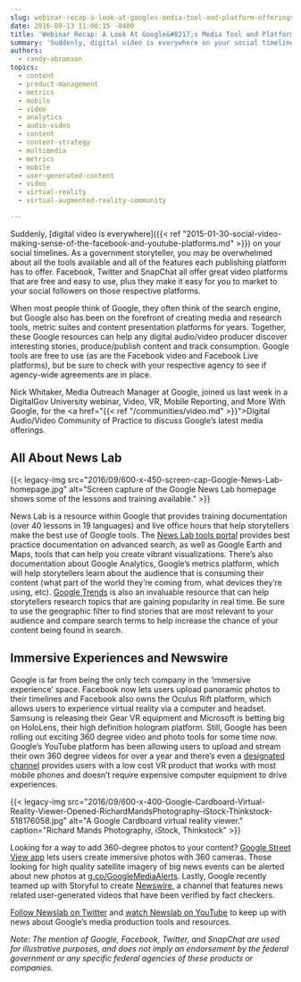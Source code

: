 ```yaml
---
slug: webinar-recap-a-look-at-googles-media-tool-and-platform-offerings
date: 2016-09-13 11:00:15 -0400
title: 'Webinar Recap: A Look At Google&#8217;s Media Tool and Platform Offerings'
summary: 'Suddenly, digital video is everywhere on your social timelines. As a government storyteller, you may be overwhelmed about all the tools available and all of the features each publishing platform has to offer.'
authors:
  - randy-abramson
topics:
  - content
  - product-management
  - metrics
  - mobile
  - video
  - analytics
  - audio-video
  - content
  - content-strategy
  - multimedia
  - metrics
  - mobile
  - user-generated-content
  - video
  - virtual-reality
  - virtual-augmented-reality-community

---
```


Suddenly, [digital video is everywhere]({{< ref "2015-01-30-social-video-making-sense-of-the-facebook-and-youtube-platforms.md" >}}) on your social timelines. As a government storyteller, you may be overwhelmed about all the tools available and all of the features each publishing platform has to offer. Facebook, Twitter and SnapChat all offer great video platforms that are free and easy to use, plus they make it easy for you to market to your social followers on those respective platforms.

When most people think of Google, they often think of the search engine, but Google also has been on the forefront of creating media and research tools, metric suites and content presentation platforms for years. Together, these Google resources can help any digital audio/video producer discover interesting stories, produce/publish content and track consumption.  Google tools are free to use (as are the Facebook video and Facebook Live platforms), but be sure to check with your respective agency to see if agency-wide agreements are in place.

Nick Whitaker, Media Outreach Manager at Google, joined us last week in a DigitalGov University webinar, Video, VR, Mobile Reporting, and More With Google, for the <a href="{{< ref "/communities/video.md" >}}">Digital Audio/Video Community of Practice</a> to discuss Google’s latest media offerings.
  
## All About News Lab
  
{{< legacy-img src="2016/09/600-x-450-screen-cap-Google-News-Lab-homepage.jpg" alt="Screen capture of the Google News Lab homepage shows some of the lessons and training available." >}}
  
News Lab is a resource within Google that provides training documentation (over 40 lessons in 19 languages) and live office hours that help storytellers make the best use of Google tools. The <a href="https://newslab.withgoogle.com/tools">News Lab tools portal</a> provides best practice documentation on advanced search, as well as Google Earth and Maps, tools that can help you create vibrant visualizations. There’s also documentation about Google Analytics, Google’s metrics platform, which will help storytellers learn about the audience that is consuming their content (what part of the world they’re coming from, what devices they’re using, etc). <a href="https://www.google.com/trends/">Google Trends</a> is also an invaluable resource that can help storytellers research topics that are gaining popularity in real time. Be sure to use the geographic filter to find stories that are most relevant to your audience and compare search terms to help increase the chance of your content being found in search.
    
## Immersive Experiences and Newswire

Google is far from being the only tech company in the ‘immersive experience’ space. Facebook now lets users upload panoramic photos to their timelines and Facebook also owns the Oculus Rift platform, which allows users to experience virtual reality via a computer and headset. Samsung is releasing their Gear VR equipment and Microsoft is betting big on HoloLens, their high definition hologram platform. Still, Google has been rolling out exciting 360 degree video and photo tools for some time now. Google’s YouTube platform has been allowing users to upload and stream their own 360 degree videos for over a year and there’s even a <a href="https://www.youtube.com/channel/UCzuqhhs6NWbgTzMuM09WKDQ">designated channel</a> provides users with a low cost VR product that works with most mobile phones and doesn’t require expensive computer equipment to drive experiences.

{{< legacy-img src="2016/09/600-x-400-Google-Cardboard-Virtual-Reality-Viewer-Opened-RichardMandsPhotography-iStock-Thinkstock-518176058.jpg" alt="A Google Cardboard virtual reality viewer." caption="Richard Mands Photography, iStock, Thinkstock" >}}

Looking for a way to add 360-degree photos to your content? <a href="https://www.google.com/streetview/publish/">Google Street View app</a> lets users create immersive photos with 360 cameras. Those looking for high quality satellite imagery of big news events can be alerted about new photos at <a href="http://g.co/GoogleMediaAlerts">g.co/GoogleMediaAlerts</a>. Lastly, Google recently teamed up with Storyful to create <a href="https://www.youtube.com/channel/UCOaMIPk5GtosYNi32liVbRg">Newswire</a>, a channel that features news related user-generated videos that have been verified by fact checkers.

<a href="https://twitter.com/GoogleNewsLab">Follow Newslab on Twitter</a> and <a href="https://www.youtube.com/user/newslabatgoogle">watch Newslab on YouTube</a> to keep up with news about Google’s media production tools and resources.

_Note: The mention of Google, Facebook, Twitter, and SnapChat are used for illustrative purposes, and does not imply an endorsement by the federal government or any specific federal agencies of these products or companies._
